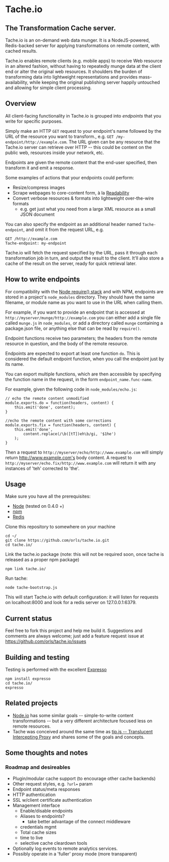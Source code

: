 # Tache.io
## The Transformation Cache server.

Tache.io is an on-demand web data munger. It is a NodeJS-powered, Redis-backed server for applying transformations on remote content, with cached results.

Tache.io enables remote clients (e.g. mobile apps) to receive Web resource in an altered fashion, without having to repeatedly munge data at the client end or alter the original web resources. It shoulders the burden of transforming data into lightweight representations and provides mass-availability, while keeping the original publishing server happily untouched and allowing for simple client processing.

## Overview

All client-facing functionality in Tache.io is grouped into *endpoints* that you write for specific purposes.

Simply make an HTTP `GET` request to your endpoint's name followed by the URL of the resource you want to transform., e.g. `GET /my-endpoint/http://example.com`. The URL given can be any resource that the Tache.io server can retrieve over HTTP -- this could be content on the public web, resources inside your network, etc.

Endpoints are given the remote content that the end-user specified, then transform it and emit a response.

Some examples of actions that your endpoints could perform:

* Resize/compress images
* Scrape webpages to core-content form, à la [Readability](http://code.google.com/p/arc90labs-readability/)
* Convert verbose resources & formats into lightweight over-the-wire formats
    * e.g. get just what you need from a large XML resource as a small JSON document

You can also specify the endpoint as an additional header named `Tache-endpoint`, and omit it from the request URL, e.g.

    GET /http://example.com
    Tache-endpoint: my-endpoint

Tache.io will fetch the request specified by the URL, pass it through each transformation job in turn, and output the result to the client. It'll also store a cache of the result on the server, ready for quick retrieval later.

## How to write endpoints

For compatibility with the [Node require() stack](http://nodejs.org/docs/v0.4.5/api/modules.html#modules) and with NPM, endpoints are stored in a project's `node_modules` directory. They should have the same filename, or module name as you want to use in the URL when calling them.

For example, if you want to provide an endpoint that is accessed at `http://myserver/munge/http://example.com` you can either add a single file called `munge.js` in `node_modules`, or add a directory called `munge` containing a package.json file, or anything else that can be read by `require()`.

Endpoint functions receive two parameters; the headers from the remote resource in question, and the body of the remote resource.

Endpoints are expected to export at least one function `do`. This is considered the default endpoint function, when you call the endpoint just by its name.

You can export multiple functions, which are then accessible by specifying the function name in the request, in the form `endpoint_name.func-name`.

For example, given the following code in `node_modules/echo.js`:

    // echo the remote content unmodified
    module.exports.do = function(headers, content) {
        this.emit('done', content);
    }
    
    //echo the remote content with some corrections
    module.exports.fix = function(headers, content) {
        this.emit('done',
            content.replace(/\b([tT])eh\b/gi, '$1he')
        );
    }

Then a request to `http://myserver/echo/http://www.example.com` will simply return http://www.example.com's body content. A request to `http://myserver/echo.fix/http://www.example.com` will return it with any instances of 'teh' corrected to 'the'.

## Usage

Make sure you have all the prerequisites:

* [Node](http://nodejs.org/) (tested on 0.4.0 +)
* [npm](http://npmjs.org/)
* [Redis](http://redis.io/)

Clone this repository to somewhere on your machine

    cd ~/
    git clone https://github.com/orls/tache.io.git
    cd tache.io/

Link the tache.io package (note: this will not be required soon, once tache is released as a proper npm package)

    npm link tache.io/

Run tache:

    node tache-bootstrap.js

This will start Tache.io with default configuration: it will listen for requests on localhost:8000 and look for a redis server on 127.0.0.1:6379.

## Current status

Feel free to fork this project and help me build it. Suggestions and comments are always welcome; just add a feature request issue at https://github.com/orls/tache.io/issues

## Building and testing

Testing is performed with the excellent [Expresso](http://visionmedia.github.com/expresso/)

    npm install expresso
    cd tache.io/
    expresso

## Related projects

* [Node.io](http://node.io/) has some similar goals -- simple-to-write content transformations -- but a very different architecture focused less on remote resources.
* Tache was conceived around the same time as [tip.js -- Translucent Intercepting Proxy](http://blog.lagentz.com/nodejs/translucent-intercepting-proxy-built-with-nodejs-tip-js/) and shares some of the goals and concepts.

## Some thoughts and notes

### Roadmap and desireables

* Plugin/modular cache support (to encourage other cache backends)
* Other request styles, e.g. `?url=` param
* Endpoint status/meta responses
* HTTP authentication
* SSL w/client certificate authentication
* Management interface
    * Enable/disable endpoints
    * Aliases to endpoints?
        * take better advantage of the connect middleware
    * credentials mgmt
    * Total cache sizes
    * time to live
    * selective cache cleardown tools
* Optionally log events to remote analytics services.
* Possibly operate in a 'fuller' proxy mode (more transparent)